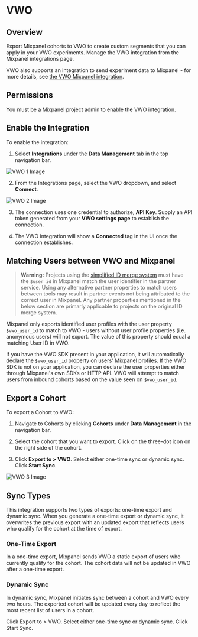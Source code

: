 # VWO

## Overview

Export Mixpanel cohorts to VWO to create custom segments that you can apply in your VWO experiments. Manage the VWO integration from the Mixpanel integrations page.

VWO also supports an integration to send experiment data to Mixpanel - for more details, see [the VWO Mixpanel integration](https://help.vwo.com/hc/en-us/articles/900004226426).

## Permissions

You must be a Mixpanel project admin to enable the VWO integration.

## Enable the Integration

To enable the integration: 

1. Select **Integrations** under the **Data Management** tab in the top navigation bar.

![VWO 1 Image](/vwo1.png)

2. From the Integrations page, select the VWO dropdown, and select **Connect**.

![VWO 2 Image](/vwo2.png)

3. The connection uses one credential to authorize, **API Key**. Supply an API token generated from your **VWO settings page** to establish the connection.

4. The VWO integration will show a **Connected** tag in the UI once the connection establishes.

## Matching Users between VWO and Mixpanel
> **Warning:** Projects using the [simplified ID merge system](/docs/implementation/identifying-users#simplified-vs-original-id-merge) must have the `$user_id` in Mixpanel match the user identifier in the partner service. Using any alternative partner properties to match users between tools may result in partner events not being attributed to the correct user in Mixpanel. Any partner properties mentioned in the below section are primarly applicable to projects on the original ID merge system.

Mixpanel only exports identified user profiles with the user property `$vwo_user_id` to match to VWO - users without user profile properties (i.e. anonymous users) will not export. The value of this property should equal a matching User ID in VWO.

If you have the VWO SDK present in your application, it will automatically declare the `$vwo_user_id` property on users' Mixpanel profiles. If the VWO SDK is not on your application, you can declare the user properties either through Mixpanel's own SDKs or HTTP API. VWO will attempt to match users from inbound cohorts based on the value seen on `$vwo_user_id`.

## Export a Cohort

To export a Cohort to VWO: 

1. Navigate to Cohorts by clicking **Cohorts** under **Data Management** in the navigation bar.

2. Select the cohort that you want to export. Click on the three-dot icon on the right side of the cohort.

3. Click **Export to > VWO**. Select either one-time sync or dynamic sync. Click **Start Sync**.

![VWO 3 Image](/vwo3.png)

## Sync Types
This integration supports two types of exports: one-time export and dynamic sync. When you generate a one-time export or dynamic sync, it overwrites the previous export with an updated export that reflects users who qualify for the cohort at the time of export.

### One-Time Export
In a one-time export, Mixpanel sends VWO a static export of users who currently qualify for the cohort. The cohort data will not be updated in VWO after a one-time export.

### Dynamic Sync
In dynamic sync, Mixpanel initiates sync between a cohort and VWO every two hours. The exported cohort will be updated every day to reflect the most recent list of users in a cohort.






Click Export to > VWO. Select either one-time sync or dynamic sync. Click Start Sync.



